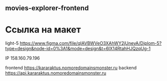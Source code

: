 ## movies-explorer-frontend

# Ссылка на макет

light-5
https://www.figma.com/file/qIAVBWVeO3XAhWY2jUnevA/Diplom-5?type=design&node-id=0%3A1&mode=design&t=6lX14RtahHJQzqUg-1

IP 158.160.79.196

frontend https://kararaktus.nomoredomainsmonster.ru
backend https://api.kararaktus.nomoredomainsmonster.ru
